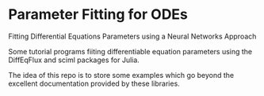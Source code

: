 # Parameter Fitting for ODEs

Fitting Differential Equations Parameters using a Neural Networks Approach

Some tutorial programs fiiting differentiable equation parameters using the DiffEqFlux and sciml packages for Julia. 

The idea of this repo is to store some examples which go beyond the excellent documentation provided by these libraries. 
